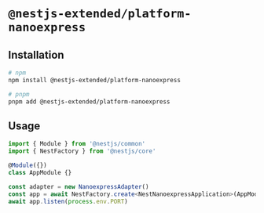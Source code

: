 # `@nestjs-extended/platform-nanoexpress`

## Installation

```bash
# npm
npm install @nestjs-extended/platform-nanoexpress

# pnpm
pnpm add @nestjs-extended/platform-nanoexpress
```

## Usage

```typescript
import { Module } from '@nestjs/common'
import { NestFactory } from '@nestjs/core'

@Module({})
class AppModule {}

const adapter = new NanoexpressAdapter()
const app = await NestFactory.create<NestNanoexpressApplication>(AppModule, adapter)
await app.listen(process.env.PORT)
```